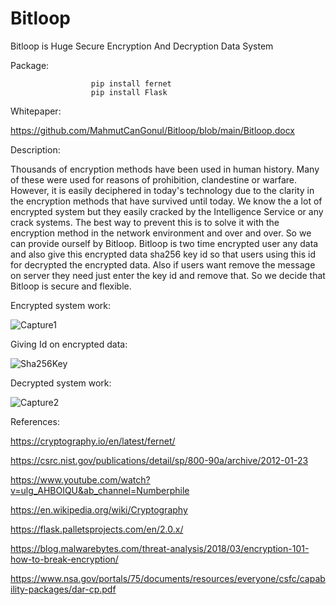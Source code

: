 # Bitloop
Bitloop is Huge Secure Encryption And Decryption Data System 

Package:

                      pip install fernet
                      pip install Flask

Whitepaper:
          
  https://github.com/MahmutCanGonul/Bitloop/blob/main/Bitloop.docx



Description:



Thousands of encryption methods have been used in human history. Many of these were used for reasons of prohibition, clandestine or warfare. However, it is easily deciphered in today's technology due to the clarity in the encryption methods that have survived until today. We know the a lot of encrypted system but they easily cracked by the Intelligence Service or any crack systems.  The best way to prevent this is to solve it with the encryption method in the network environment and over and over.  So we can provide ourself by Bitloop. Bitloop is two time encrypted user any data and also give this encrypted data sha256 key id so that users using this id for decrypted the encrypted data. Also if users want remove the message on server they need just enter the key id and remove that. So we decide that  Bitloop is secure and flexible.


Encrypted system work:


![Capture1](https://user-images.githubusercontent.com/75094927/151983645-55cf5956-01c9-462d-b9e7-d5fedbf9f7db.PNG)



Giving Id on encrypted data:


![Sha256Key](https://user-images.githubusercontent.com/75094927/151983792-bdbd44b7-d5c5-4446-9dbb-3241c60ff198.png)




Decrypted system work:

![Capture2](https://user-images.githubusercontent.com/75094927/151983804-b16589a4-b3a0-48db-aff4-7ac8cbfeeee5.PNG)





References:

https://cryptography.io/en/latest/fernet/

https://csrc.nist.gov/publications/detail/sp/800-90a/archive/2012-01-23

https://www.youtube.com/watch?v=ulg_AHBOIQU&ab_channel=Numberphile

https://en.wikipedia.org/wiki/Cryptography

https://flask.palletsprojects.com/en/2.0.x/

https://blog.malwarebytes.com/threat-analysis/2018/03/encryption-101-how-to-break-encryption/

https://www.nsa.gov/portals/75/documents/resources/everyone/csfc/capability-packages/dar-cp.pdf












